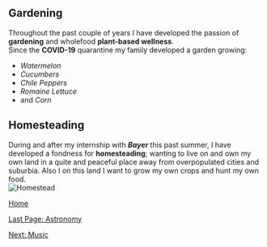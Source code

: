 ## Gardening

Throughout the past couple of years I have developed the passion of **gardening** and wholefood **plant-based wellness**.  
Since the **COVID-19** quarantine my family developed a garden growing:  
* _Watermelon_  
* _Cucumbers_  
* _Chile_ _Peppers_  
* _Romaine_ _Lettuce_  
* and _Corn_  

## Homesteading

During and after my internship with ___Bayer___ this past summer, I have developed a fondness for **homesteading**; wanting to live on and own my own land in a quite and peaceful place away from overpopulated cities and suburbia. Also I on this land I want to grow my own crops and hunt my own food.  
![Homestead](https://i.ytimg.com/vi/jhCg5RQCAtg/hq720.jpg?sqp=-oaymwEhCK4FEIIDSFryq4qpAxMIARUAAAAAGAElAADIQj0AgKJD&rs=AOn4CLBzUJN4KKn_kUpbmSi-YRn7bd8N7A)

[Home](README.md)

[Last Page: Astronomy](Astronomy.md)

[Next: Music](Music.md)
